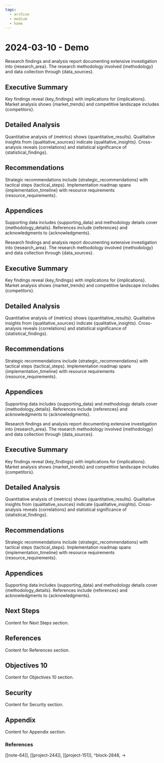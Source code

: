 ```yaml
---
tags:
  - archive
  - medium
  - home
---
```


# 2024-03-10 - Demo

Research findings and analysis report documenting extensive investigation into {research_area}. The research methodology involved {methodology} and data collection through {data_sources}.

## Executive Summary
Key findings reveal {key_findings} with implications for {implications}. Market analysis shows {market_trends} and competitive landscape includes {competitors}.

## Detailed Analysis
Quantitative analysis of {metrics} shows {quantitative_results}. Qualitative insights from {qualitative_sources} indicate {qualitative_insights}. Cross-analysis reveals {correlations} and statistical significance of {statistical_findings}.

## Recommendations
Strategic recommendations include {strategic_recommendations} with tactical steps {tactical_steps}. Implementation roadmap spans {implementation_timeline} with resource requirements {resource_requirements}.

## Appendices
Supporting data includes {supporting_data} and methodology details cover {methodology_details}. References include {references} and acknowledgments to {acknowledgments}.

Research findings and analysis report documenting extensive investigation into {research_area}. The research methodology involved {methodology} and data collection through {data_sources}.

## Executive Summary
Key findings reveal {key_findings} with implications for {implications}. Market analysis shows {market_trends} and competitive landscape includes {competitors}.

## Detailed Analysis
Quantitative analysis of {metrics} shows {quantitative_results}. Qualitative insights from {qualitative_sources} indicate {qualitative_insights}. Cross-analysis reveals {correlations} and statistical significance of {statistical_findings}.

## Recommendations
Strategic recommendations include {strategic_recommendations} with tactical steps {tactical_steps}. Implementation roadmap spans {implementation_timeline} with resource requirements {resource_requirements}.

## Appendices
Supporting data includes {supporting_data} and methodology details cover {methodology_details}. References include {references} and acknowledgments to {acknowledgments}.

Research findings and analysis report documenting extensive investigation into {research_area}. The research methodology involved {methodology} and data collection through {data_sources}.

## Executive Summary
Key findings reveal {key_findings} with implications for {implications}. Market analysis shows {market_trends} and competitive landscape includes {competitors}.

## Detailed Analysis
Quantitative analysis of {metrics} shows {quantitative_results}. Qualitative insights from {qualitative_sources} indicate {qualitative_insights}. Cross-analysis reveals {correlations} and statistical significance of {statistical_findings}.

## Recommendations
Strategic recommendations include {strategic_recommendations} with tactical steps {tactical_steps}. Implementation roadmap spans {implementation_timeline} with resource requirements {resource_requirements}.

## Appendices
Supporting data includes {supporting_data} and methodology details cover {methodology_details}. References include {references} and acknowledgments to {acknowledgments}.



## Next Steps

Content for Next Steps section.

## References

Content for References section.

## Objectives 10

Content for Objectives 10 section.

## Security

Content for Security section.

## Appendix

Content for Appendix section.


### References
[[note-64]], [[project-244]], [[project-151]], ^block-2848, →

